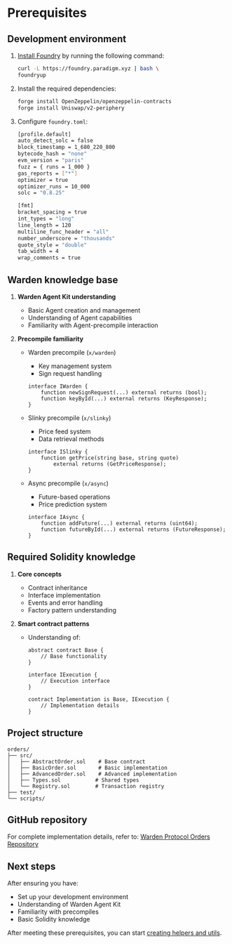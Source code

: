 ﻿---
sidebar_position: 1
---

# Prerequisites

## Development environment

1. [Install Foundry](https://book.getfoundry.sh/getting-started/installation) by running the following command:

   ```bash
   curl -L https://foundry.paradigm.xyz | bash \ 
   foundryup
   ```

2. Install the required dependencies:

   ```bash
   forge install OpenZeppelin/openzeppelin-contracts
   forge install Uniswap/v2-periphery
   ```

3. Configure `foundry.toml`:

   ```bash
   [profile.default]
   auto_detect_solc = false
   block_timestamp = 1_680_220_800
   bytecode_hash = "none"
   evm_version = "paris"
   fuzz = { runs = 1_000 }
   gas_reports = ["*"]
   optimizer = true
   optimizer_runs = 10_000
   solc = "0.8.25"
   
   [fmt]
   bracket_spacing = true
   int_types = "long"
   line_length = 120
   multiline_func_header = "all"
   number_underscore = "thousands"
   quote_style = "double"
   tab_width = 4
   wrap_comments = true
   ```

## Warden knowledge base

1. **Warden Agent Kit understanding**

   - Basic Agent creation and management
   - Understanding of Agent capabilities
   - Familiarity with Agent-precompile interaction

2. **Precompile familiarity**

   - Warden precompile (`x/warden`)
     - Key management system
     - Sign request handling

     ```solidity
     interface IWarden {
         function newSignRequest(...) external returns (bool);
         function keyById(...) external returns (KeyResponse);
     }
     ```

   - Slinky precompile (`x/slinky`)
     - Price feed system
     - Data retrieval methods

     ```solidity
     interface ISlinky {
         function getPrice(string base, string quote) 
             external returns (GetPriceResponse);
     }
     ```

   - Async precompile (`x/async`)
     - Future-based operations
     - Price prediction system

     ```solidity
     interface IAsync {
         function addFuture(...) external returns (uint64);
         function futureById(...) external returns (FutureResponse);
     }
     ```

## Required Solidity knowledge

1. **Core concepts**
   - Contract inheritance
   - Interface implementation
   - Events and error handling
   - Factory pattern understanding

2. **Smart contract patterns**

   - Understanding of:

     ```solidity
     abstract contract Base {
         // Base functionality
     }

     interface IExecution {
         // Execution interface
     }

     contract Implementation is Base, IExecution {
         // Implementation details
     }
     ```

## Project structure

```
orders/
├── src/
│   ├── AbstractOrder.sol    # Base contract
│   ├── BasicOrder.sol       # Basic implementation
│   ├── AdvancedOrder.sol    # Advanced implementation
│   ├── Types.sol           # Shared types
│   └── Registry.sol        # Transaction registry
├── test/
└── scripts/
```

## GitHub repository

For complete implementation details, refer to:
[Warden Protocol Orders Repository](https://github.com/warden-protocol/wardenprotocol/tree/main/solidity)

## Next steps

After ensuring you have:

- Set up your development environment
- Understanding of Warden Agent Kit
- Familiarity with precompiles
- Basic Solidity knowledge

After meeting these prerequisites, you can start [creating helpers and utils](create-helpers-and-utils).
